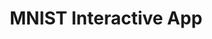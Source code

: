 ---
title: MNIST Interactive App
emoji: 🦀
colorFrom: pink
colorTo: purple
sdk: gradio
sdk_version: 5.13.1
app_file: app.py
pinned: false
license: apache-2.0
short_description: Interactive digit classification app.
---
